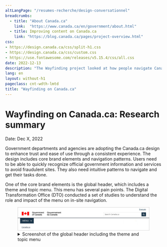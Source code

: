 ```yaml
---
altLangPage: "/resumes-recherche/design-conversationnel"
breadcrumbs:
  - title: "About Canada.ca"
    link:  "https://www.canada.ca/en/government/about.html"
  - title: Improving content on Canada.ca
    link: "https://blog.canada.ca/pages/project-overview.html"
css:
- https://design.canada.ca/css/split-h1.css
- https://design.canada.ca/css/custom.css
- https://use.fontawesome.com/releases/v5.15.4/css/all.css
date: 2022-12-13
description: "The Wayfinding project looked at how people navigate Canada.ca. The findings have led to several design changes to improve navigation throughout Government of Canada websites."
lang: en
layout: without-h1
pageclass: cnt-wdth-lmtd
title: "Wayfinding on Canada.ca"
---
```

<h1 property="name" id="wb-cont" dir="ltr"><span class="stacked"><span>Wayfinding on Canada.ca</span>: <span>Research summary</span></span></h1>
<p>Date: Dec X, 2022</p>
<p>Government departments and agencies are adopting the Canada.ca design to enhance trust and ease of use through a consistent experience. The design includes core brand elements and navigation patterns. Users need to be able to quickly recognize official government information and services to avoid fraudulent sites. They also need intuitive patterns to navigate and get their tasks done.</p>
<p>One of the core brand elements is the global header, which includes a theme and topic menu. This menu has several pain points. The Digital Transformation Office (DTO) conducted a set of studies to understand  the role and impact of the menu on in-site navigation.</p>
<figure class="gc-complex-img" role="group">
	<img alt="A long description can be found after the image." src="/en/images/rs-wayfinding-global-header-01-en.png" />
	<figcaption><details>
			<summary>Screenshot of the global header including the theme and topic menu</summary>
			<p>The header includes the Government of Canada signature, a Menu button, and a Canada.ca breadcrumb on the left side of the screen. On the right side of the screen is a language toggle and the Canada.ca search bar.</p>
		</details></figcaption>
</figure>
